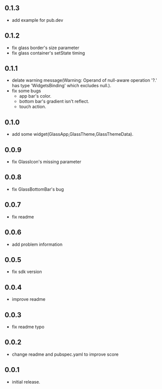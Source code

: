## 0.1.3
* add example for pub.dev

## 0.1.2
* fix glass border's size parameter
* fix glass container's setState timing

## 0.1.1
* delate warning message(Warning: Operand of null-aware operation '?.' has type 'WidgetsBinding' which excludes null.).
* fix some bugs
    - app bar's color.
    - bottom bar's gradient isn't reflect.
    - touch action.
## 0.1.0
* add some widget(GlassApp,GlassTheme,GlassThemeData).

## 0.0.9
* fix GlassIcon's missing parameter

## 0.0.8
* fix GlassBottomBar's bug

## 0.0.7
* fix readme

## 0.0.6

* add problem information

## 0.0.5

* fix sdk version

## 0.0.4

* improve readme

## 0.0.3

* fix readme typo

## 0.0.2

* change readme and pubspec.yaml to improve score


## 0.0.1

* initial release.

